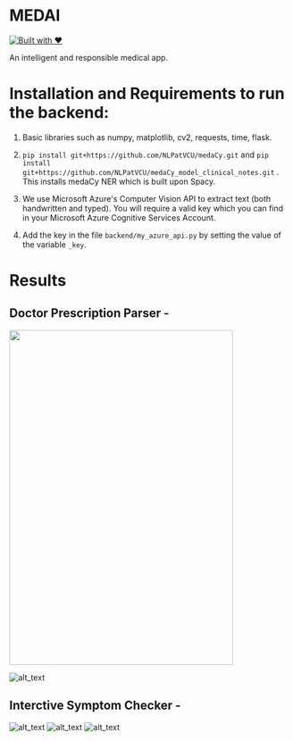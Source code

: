# MEDAI

[![Built with ❤](https://forthebadge.com/images/badges/built-with-love.svg)](https://forthebadge.com/#)

An intelligent and responsible medical app.

# Installation and Requirements to run the backend:

1. Basic libraries such as numpy, matplotlib, cv2, requests, time, flask.

2. `pip install git+https://github.com/NLPatVCU/medaCy.git` and `pip install git+https://github.com/NLPatVCU/medaCy_model_clinical_notes.git` . This installs medaCy NER which is built upon Spacy.

3. We use Microsoft Azure's Computer Vision API to extract text (both handwritten and typed). You will require a valid key which you can find in your Microsoft Azure Cognitive Services Account.

4. Add the key in the file `backend/my_azure_api.py` by setting the value of the variable `_key`. 

# Results 

## Doctor Prescription Parser - 
<img src="https://github.com/Snehal-Reddy/MedAI/blob/master/static/prescription.jpg" width="400" height="600"/>

![alt_text](https://github.com/Snehal-Reddy/MedAI/blob/master/static/Screenshot%20from%202019-09-12%2022-52-18.png)

## Interctive Symptom Checker -

![alt_text](https://github.com/Snehal-Reddy/MedAI/blob/master/static/Screenshot%20from%202019-09-12%2022-23-24.png)
![alt_text](https://github.com/Snehal-Reddy/MedAI/blob/master/static/Screenshot%20from%202019-09-12%2022-27-07.png)
![alt_text](https://github.com/Snehal-Reddy/MedAI/blob/master/static/Screenshot%20from%202019-09-12%2022-27-18.png)







